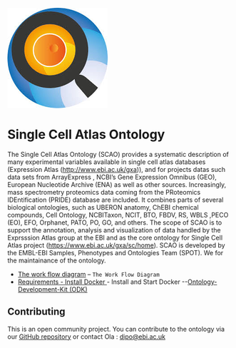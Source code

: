 ![schema](../scatlas.jpeg)
# Single Cell Atlas Ontology

The Single Cell Atlas Ontology (SCAO) provides a systematic description of many experimental variables available in single cell atlas databases (Expression Atlas (http://www.ebi.ac.uk/gxa)), and for projects datas such data sets from ArrayExpress , NCBI’s Gene Expression Omnibus (GEO), European Nucleotide Archive (ENA) as well as other sources. Increasingly, mass spectrometry proteomics data coming from the PRoteomics IDEntification (PRIDE) database are included. It combines parts of several biological ontologies, such as UBERON anatomy, ChEBI chemical compounds, Cell Ontology, NCBITaxon, NCIT, BTO, FBDV, RS, WBLS ,PECO (EO), EFO, Orphanet, PATO, PO, GO, and others. The scope of SCAO is to support the annotation, analysis and visualization of data handled by the Exprsssion Atlas group  at the EBI and as the core ontology for Single Cell Atlas project (https://www.ebi.ac.uk/gxa/sc/home). SCAO  is developed by the EMBL-EBI Samples, Phenotypes and Ontologies Team (SPOT). We for the maintainance of the ontology.

- [The work flow diagram](workflow.png) – `The Work Flow Diagram`
- [Requirements - Install Docker ](https://www.docker.com/get-docker) - Install and Start Docker
  --[Ontology-Development-Kit (ODK)](https://github.com/INCATools/ontology-development-kit)

## Contributing

This is an open community project. You can contribute to the ontology via our [GitHub repository](https://github.com/EBISPOT/scatlas_ontology) or contact Ola : dipo@ebi.ac.uk
